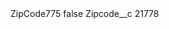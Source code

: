 <?xml version="1.0" encoding="UTF-8"?>
<CustomMetadata xmlns="http://soap.sforce.com/2006/04/metadata" xmlns:xsi="http://www.w3.org/2001/XMLSchema-instance" xmlns:xsd="http://www.w3.org/2001/XMLSchema">
    <label>ZipCode775</label>
    <protected>false</protected>
    <values>
        <field>Zipcode__c</field>
        <value xsi:type="xsd:string">21778</value>
    </values>
</CustomMetadata>
